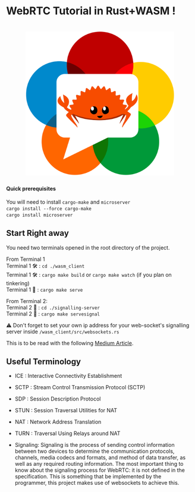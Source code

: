 # WebRTC Tutorial in Rust+WASM !

<!-- ![Ferris](Crustacean_over_ip.png) -->
<h1 align="center">
 <a><img src="https://raw.githubusercontent.com/Charles-Schleich/WebRTC-in-Rust/master/Crustacean_over_ip.png" width='400' alt="WebRTC in Rust" ></a>
 </h1>
 



#### Quick prerequisites
You will need to install `cargo-make` and `microserver`   
`cargo install --force cargo-make`  
`cargo install microserver`  

## Start Right away
You need two terminals opened in the root directory of the project.

From Terminal 1  
Terminal 1 🛠 : `cd ./wasm_client`  
Terminal 1 🛠 : `cargo make build` or `cargo make watch` (if you plan on tinkering)  
Terminal 1 🚀 : `cargo make serve`  

From Terminal 2:  
Terminal 2 🔌 : `cd ./signalling-server`  
Terminal 2 🔌 : `cargo make servesignal`  

⚠️ Don't forget to set your own ip address for your web-socket's signalling server inside `/wasm_client/src/websockets.rs`
  
This is to be read with the following [Medium Article](https://charles-schleich.medium.com/webrtc-video-chat-tutorial-using-rust-wasm-fa340f7aeef9).  


## Useful Terminology
- ICE : Interactive Connectivity Establishment
- SCTP : Stream Control Transmission Protocol (SCTP)
- SDP : Session Description Protocol
- STUN : Session Traversal Utilities for NAT
- NAT : Network Address Translation
- TURN : Traversal Using Relays around NAT

- Signaling: Signaling is the process of sending control information between two devices to determine the communication protocols, channels, media codecs and formats, and method of data transfer, as well as any required routing information. The most important thing to know about the signaling process for WebRTC: it is not defined in the specification. 
This is something that be implemented by the programmer, this project makes use of websockets to achieve this.



